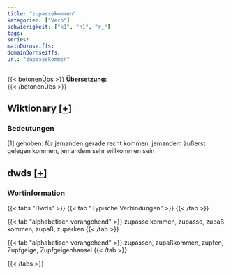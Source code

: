 ```yaml
---
title: "zupassekommen"
kategorien: ["Verb"]
schwierigkeit: ["k1", "h1", "r_"]
tags:
series:
mainDornseiffs:
domainDornseiffs:
url: "zupassekommen"
---
```


{{< betonenÜbs >}}
**Übersetzung:**  
{{< /betonenÜbs >}}

## Wiktionary [[+](https://de.wiktionary.org/wiki/zupassekommen)]

### Bedeutungen
[1] gehoben: für jemanden gerade recht kommen, jemandem äußerst gelegen kommen, jemandem sehr willkommen sein  



## dwds [[+](https://www.dwds.de/wb/zupassekommen)]

### Wortinformation
{{< tabs "Dwds" >}}
{{< tab "Typische Verbindungen" >}}
{{< /tab >}}

{{< tab "alphabetisch vorangehend" >}}
zupasse kommen, zupasse, zupaß kommen, zupaß, zuparken
{{< /tab >}}

{{< tab "alphabetisch vorangehend" >}}
zupassen, zupaßkommen, zupfen, Zupfgeige, Zupfgeigenhansel
{{< /tab >}}

{{< /tabs >}}

